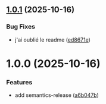 ## [1.0.1](https://github.com/ChristianPRO1982/semantics2/compare/v1.0.0...v1.0.1) (2025-10-16)


### Bug Fixes

* j'ai oublié le readme ([ed8671e](https://github.com/ChristianPRO1982/semantics2/commit/ed8671e21e611ec5c23aa563f6cea5a9d5b79f3d))

# 1.0.0 (2025-10-16)


### Features

* add semantics-release ([a6b047b](https://github.com/ChristianPRO1982/semantics2/commit/a6b047b60bddd5a95314400a8f687d5aab55d406))
